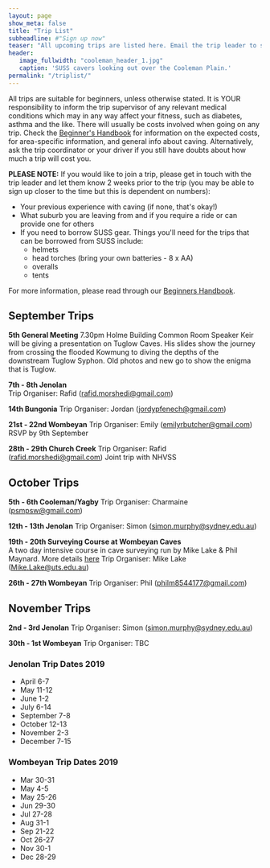 ```yaml
---
layout: page
show_meta: false
title: "Trip List"
subheadline: #"Sign up now"
teaser: "All upcoming trips are listed here. Email the trip leader to sign up."
header:
   image_fullwidth: "cooleman_header_1.jpg"
   caption: 'SUSS cavers looking out over the Cooleman Plain.'
permalink: "/triplist/"
---
```


<!-- To Do convert this to auto genarage from a yaml file -->

All trips are suitable for beginners, unless otherwise stated.  It is YOUR responsibility to inform the trip supervisor of any relevant medical
conditions which may in any way affect your fitness, such as diabetes,
asthma and the like. There will usually be costs involved when going on any trip. Check the <a href="/assets/handbook.pdf">Beginner's Handbook</a>
for information on the expected costs, for area-specific information, and general info about caving. Alternatively, ask the trip coordinator or your driver
if you still have doubts about how much a trip will cost you.

**PLEASE NOTE:**
If you would like to join a trip, please get in touch with the trip leader and let them know 2 weeks prior to the trip (you may be able to sign up closer to the time but this is dependent on numbers):

-   Your previous experience with caving (if none, that's okay!)
-   What suburb you are leaving from and if you require a ride or can provide one for others
-   If you need to borrow SUSS gear. Things you'll need for the trips that can be borrowed from SUSS include:
    -   helmets
    -   head torches (bring your own batteries - 8 x AA)
    -   overalls
    -   tents

For more information, please read through our [Beginners Handbook](/assets/handbook.pdf).

## September Trips

**5th General Meeting**
7.30pm Holme Building Common Room
Speaker Keir will be giving a presentation on Tuglow Caves.
His slides show the journey from crossing the flooded Kowmung to diving the depths of the downstream Tuglow Syphon. Old photos and new go to show the enigma that is Tuglow.

**7th - 8th Jenolan**  
Trip Organiser: Rafid (rafid.morshedi@gmail.com)

**14th Bungonia**
Trip Organiser: Jordan (jordypfenech@gmail.com)

**21st - 22nd Wombeyan**
Trip Organiser: Emily (emilyrbutcher@gmail.com)
RSVP by 9th September

**28th - 29th Church Creek**
Trip Organiser: Rafid (rafid.morshedi@gmail.com)
Joint trip with NHVSS

## October Trips
**5th - 6th Cooleman/Yagby**
Trip Organiser: Charmaine (psmpsw@gmail.com)

**12th - 13th Jenolan**
Trip Organiser: Simon (simon.murphy@sydney.edu.au)

**19th - 20th Surveying Course at Wombeyan Caves**  
A two day intensive course in cave surveying run by Mike Lake & Phil Maynard. More details [here](https://bitbucket.org/speleolinux/cave_survey_course/wiki/Home)
Trip Organiser: Mike Lake (Mike.Lake@uts.edu.au)

**26th - 27th Wombeyan**
Trip Organiser: Phil (philm8544177@gmail.com)

## November Trips

**2nd - 3rd Jenolan**
Trip Organiser: Simon (simon.murphy@sydney.edu.au)

**30th - 1st Wombeyan**
Trip Organiser: TBC


### Jenolan Trip Dates 2019

-   April 6-7
-   May 11-12
-   June 1-2
-   July 6-14
-   September 7-8
-   October 12-13
-   November 2-3
-   December 7-15

### Wombeyan Trip Dates 2019

-   Mar 30-31
-   May 4-5
-   May 25-26
-   Jun 29-30
-   Jul 27-28
-   Aug 31-1
-   Sep 21-22
-   Oct 26-27
-   Nov 30-1
-   Dec 28-29
